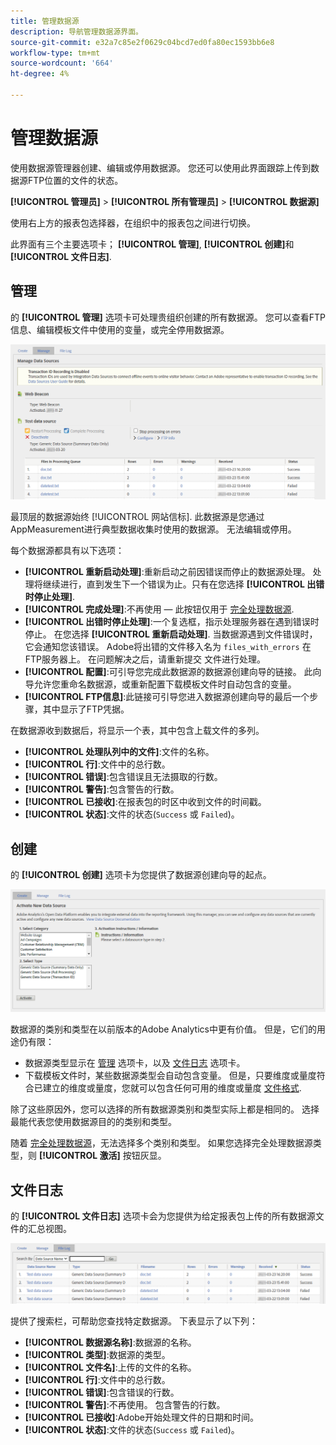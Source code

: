 ```yaml
---
title: 管理数据源
description: 导航管理数据源界面。
source-git-commit: e32a7c85e2f0629c04bcd7ed0fa80ec1593bb6e8
workflow-type: tm+mt
source-wordcount: '664'
ht-degree: 4%

---
```


# 管理数据源

使用数据源管理器创建、编辑或停用数据源。 您还可以使用此界面跟踪上传到数据源FTP位置的文件的状态。

**[!UICONTROL 管理员]** > **[!UICONTROL 所有管理员]** > **[!UICONTROL 数据源]**

使用右上方的报表包选择器，在组织中的报表包之间进行切换。

此界面有三个主要选项卡； **[!UICONTROL 管理]**, **[!UICONTROL 创建]**&#x200B;和 **[!UICONTROL 文件日志]**.

## 管理

的 **[!UICONTROL 管理]** 选项卡可处理贵组织创建的所有数据源。 您可以查看FTP信息、编辑模板文件中使用的变量，或完全停用数据源。

![管理](assets/manage.png)

最顶层的数据源始终 [!UICONTROL 网站信标]. 此数据源是您通过AppMeasurement进行典型数据收集时使用的数据源。 无法编辑或停用。

每个数据源都具有以下选项：

* **[!UICONTROL 重新启动处理]**:重新启动之前因错误而停止的数据源处理。 处理将继续进行，直到发生下一个错误为止。只有在您选择 **[!UICONTROL 出错时停止处理]**.
* **[!UICONTROL 完成处理]**:不再使用 — 此按钮仅用于 [完全处理数据源](full-processing-eol.md).
* **[!UICONTROL 出错时停止处理]**:一个复选框，指示处理服务器在遇到错误时停止。 在您选择 **[!UICONTROL 重新启动处理]**. 当数据源遇到文件错误时，它会通知您该错误。 Adobe将出错的文件移入名为 `files_with_errors` 在FTP服务器上。 在问题解决之后，请重新提交 文件进行处理。
* **[!UICONTROL 配置]**:可引导您完成此数据源的数据源创建向导的链接。 此向导允许您重命名数据源，或重新配置下载模板文件时自动包含的变量。
* **[!UICONTROL FTP信息]**:此链接可引导您进入数据源创建向导的最后一个步骤，其中显示了FTP凭据。

在数据源收到数据后，将显示一个表，其中包含上载文件的多列。

* **[!UICONTROL 处理队列中的文件]**:文件的名称。
* **[!UICONTROL 行]**:文件中的总行数。
* **[!UICONTROL 错误]**:包含错误且无法摄取的行数。
* **[!UICONTROL 警告]**:包含警告的行数。
* **[!UICONTROL 已接收]**:在报表包的时区中收到文件的时间戳。
* **[!UICONTROL 状态]**:文件的状态(`Success` 或 `Failed`)。

## 创建

的 **[!UICONTROL 创建]** 选项卡为您提供了数据源创建向导的起点。

![创建](assets/create.png)

数据源的类别和类型在以前版本的Adobe Analytics中更有价值。 但是，它们的用途仍有限：

* 数据源类型显示在 [管理](#manage) 选项卡，以及 [文件日志](#file-log) 选项卡。
* 下载模板文件时，某些数据源类型会自动包含变量。 但是，只要维度或量度符合已建立的维度或量度，您就可以包含任何可用的维度或量度 [文件格式](file-format.md).

除了这些原因外，您可以选择的所有数据源类别和类型实际上都是相同的。 选择最能代表您使用数据源目的的类别和类型。

随着 [完全处理数据源](full-processing-eol.md)，无法选择多个类别和类型。 如果您选择完全处理数据源类型，则 **[!UICONTROL 激活]** 按钮灰显。

## 文件日志

的 **[!UICONTROL 文件日志]** 选项卡会为您提供为给定报表包上传的所有数据源文件的汇总视图。

![文件日志](assets/file-log.png)

提供了搜索栏，可帮助您查找特定数据源。 下表显示了以下列：

* **[!UICONTROL 数据源名称]**:数据源的名称。
* **[!UICONTROL 类型]**:数据源的类型。
* **[!UICONTROL 文件名]**:上传的文件的名称。
* **[!UICONTROL 行]**:文件中的总行数。
* **[!UICONTROL 错误]**:包含错误的行数。
* **[!UICONTROL 警告]**:不再使用。 包含警告的行数。
* **[!UICONTROL 已接收]**:Adobe开始处理文件的日期和时间。
* **[!UICONTROL 状态]**:文件的状态(`Success` 或 `Failed`)。
